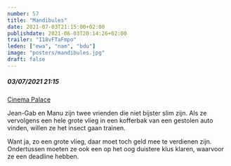 ```yaml
---
number: 57
title: "Mandibules"
date: 2021-07-03T21:15:00+02:00
publishdate: 2021-06-03T20:14:26+02:00
trailer: "I18vFTaFmpo"
leden: ["ewa", "nam", "bdu"] 
image: "posters/mandibules.jpg"
draft: false
---
```


##### 03/07/2021 21:15

[Cinema Palace](https://cinema-palace.be/nl/film/mandibules-0)

Jean-Gab en Manu zijn twee vrienden die niet bijster slim zijn. 
Als ze vervolgens een hele grote vlieg in een kofferbak van een 
gestolen auto vinden, willen ze het insect gaan trainen. 
<!--more-->
Want ja, zo een grote vlieg, daar moet toch geld mee te verdienen zijn.
Ondertussen moeten ze ook een op het oog duistere klus klaren, 
waarvoor ze een deadline hebben.
